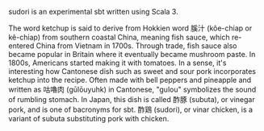 sudori is an experimental sbt written using Scala 3.

The word ketchup is said to derive from Hokkien word 膎汁 (kôe-chiap or kê-chiap) from southern coastal China, meaning fish sauce, which re-entered China from Vietnam in 1700s. Through trade, fish sauce also became popular in Britain where it eventually became mushroom paste. In 1800s, Americans started making it with tomatoes. In a sense, it's interesting how Cantonese dish such as sweet and sour pork incorporates ketchup into the recipe. Often made with bell peppers and pineapple and written as 咕嚕肉 (gūlōuyuhk) in Cantonese, "gulou" symbolizes the sound of rumbling stomach. In Japan, this dish is called 酢豚 (subuta), or vinegar pork, and is one of bacronyms for sbt. 酢鶏 (sudori), or vinar chicken, is a variant of subuta substituting pork with chicken.
